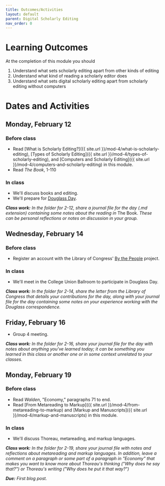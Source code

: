 ```yaml
---
title: Outcomes/Activities
layout: default
parent: Digital Scholarly Editing
nav_order: 0
---
```

# Learning Outcomes

At the completion of this module you should

1. Understand what sets scholarly editing apart from other kinds of editing
2. Understand what kind of reading a scholarly editor does
3. Understand what sets digital scholarly editing apart from scholarly editing without computers

# Dates and Activities

## Monday, February 12

### Before class

- Read [What is Scholarly Editing?]({{ site.url }}/mod-4/what-is-scholarly-editing), [Types of Scholarly Editing]({{ site.url }}/mod-4/types-of-scholarly-editing), and [Computers and Scholarly Editing]({{ site.url }}/mod-4/computers-and-scholarly-editing) in this module.
- Read *The Book*, 1-110

### In class

- We'll discuss books and editing.
- We'll prepare for [Douglass Day](https://cdl-geneseo.github.io/douglass-day/).

***Class work:*** *In the folder for 2-12, share a journal file for the day (.md extension) containing some notes about the reading in* The Book. *These can be personal reflections or notes on discussion in your group.*

## Wednesday, February 14

### Before class

- Register an account with the Library of Congress' [By the People](https://crowd.loc.gov/) project.

### In class

- We'll meet in the College Union Ballroom to participate in Douglass Day.

***Class work:*** *In the folder for 2-14, share the letter from the Library of Congress that details your contributions for the day, along with your journal file for the day containing some notes on your experience working with the Douglass correspondence.*

## Friday, February 16

- Group 4 meeting.

***Class work:*** *In the folder for 2-16, share your journal file for the day with notes about anything you've learned today; it can be something you learned in this class or another one or in some context unrelated to your classes.*

## Monday, February 19

### Before class

- Read *Walden*, "Economy," paragraphs 71 to end.
- Read [From Metareading to Markup]({{ site.url }}/mod-4/from-metareading-to-markup) and [Markup and Manuscripts]({{ site.url }}/mod-4/markup-and-manuscripts) in this module.

### In class

- We'll discuss Thoreau, metareading, and markup languages.

***Class work:*** *In the folder for 2-19, share your journal file with notes and reflections about metareading and markup languages. In addition, leave a comment on a paragraph or some part of a paragraph in "Economy" that makes you want to know more about Thoreau's thinking ("Why does he say that?") or Thoreau's writing ("Why does he put it that way?")*

***Due:*** *First blog post.*